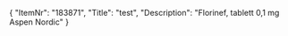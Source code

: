{
  "ItemNr": "183871",
  "Title": "test",
  "Description": "Florinef, tablett 0,1 mg Aspen Nordic"
}